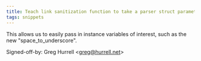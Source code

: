 ```yaml
---
title: Teach link sanitization function to take a parser struct parameter (wikitext, 4256e0a)
tags: snippets
---
```


This allows us to easily pass in instance variables of interest, such as the new "space_to_underscore".

Signed-off-by: Greg Hurrell &lt;greg@hurrell.net&gt;
